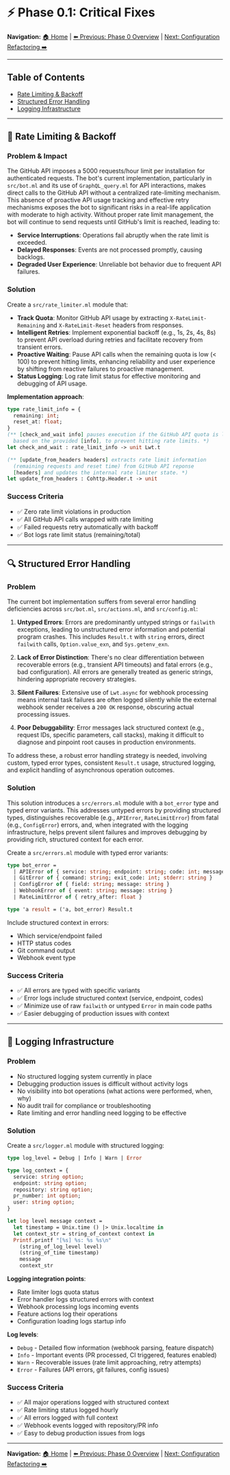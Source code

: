 # :zap: Phase 0.1: Critical Fixes

**Navigation:** [:house: Home](README.md) | [:arrow_left: Previous: Phase 0 Overview](03-phase0-overview.md) | [Next: Configuration Refactoring :arrow_right:](05-phase0-conf-refact.md)

---

## Table of Contents
- [Rate Limiting & Backoff](#rate-limiting--backoff)
- [Structured Error Handling](#structured-error-handling)
- [Logging Infrastructure](#logging-infrastructure)

---

## :traffic_light: Rate Limiting & Backoff

### Problem & Impact

The GitHub API imposes a 5000 requests/hour limit per installation for authenticated requests. The bot's current implementation, particularly in `src/bot.ml` and its use of `GraphQL_query.ml` for API interactions, makes direct calls to the GitHub API without a centralized rate-limiting mechanism. This absence of proactive API usage tracking and effective retry mechanisms exposes the bot to significant risks in a real-life application with moderate to high activity. Without proper rate limit management, the bot will continue to send requests until GitHub's limit is reached, leading to:
- **Service Interruptions**: Operations fail abruptly when the rate limit is exceeded.
- **Delayed Responses**: Events are not processed promptly, causing backlogs.
- **Degraded User Experience**: Unreliable bot behavior due to frequent API failures.

### Solution

Create a `src/rate_limiter.ml` module that:
- **Track Quota**: Monitor GitHub API usage by extracting `X-RateLimit-Remaining` and `X-RateLimit-Reset` headers from responses.
- **Intelligent Retries**: Implement exponential backoff (e.g., 1s, 2s, 4s, 8s) to prevent API overload during retries and facilitate recovery from transient errors.
- **Proactive Waiting**: Pause API calls when the remaining quota is low (< 100) to prevent hitting limits, enhancing reliability and user experience by shifting from reactive failures to proactive management.
- **Status Logging**: Log rate limit status for effective monitoring and debugging of API usage.

**Implementation approach**:
```ocaml
type rate_limit_info = {
  remaining: int;
  reset_at: float;
}
(** [check_and_wait info] pauses execution if the GitHub API quota is low,
  based on the provided [info], to prevent hitting rate limits. *)
let check_and_wait : rate_limit_info -> unit Lwt.t

(** [update_from_headers headers] extracts rate limit information
  (remaining requests and reset time) from GitHub API reponse
  [headers] and updates the internal rate limiter state. *)
let update_from_headers : Cohttp.Header.t -> unit
```

### Success Criteria

- :white_check_mark: Zero rate limit violations in production
- :white_check_mark: All GitHub API calls wrapped with rate limiting
- :white_check_mark: Failed requests retry automatically with backoff
- :white_check_mark: Bot logs rate limit status (remaining/total)

---

## :mag: Structured Error Handling

### Problem

The current bot implementation suffers from several error handling deficiencies across `src/bot.ml`, `src/actions.ml`, and `src/config.ml`:

1.  **Untyped Errors**: Errors are predominantly untyped strings or `failwith` exceptions, leading to unstructured error information and potential program crashes. This includes `Result.t` with `string` errors, direct `failwith` calls, `Option.value_exn`, and `Sys.getenv_exn`.

2.  **Lack of Error Distinction**: There's no clear differentiation between recoverable errors (e.g., transient API timeouts) and fatal errors (e.g., bad configuration). All errors are generally treated as generic strings, hindering appropriate recovery strategies.

3.  **Silent Failures**: Extensive use of `Lwt.async` for webhook processing means internal task failures are often logged silently while the external webhook sender receives a `200 OK` response, obscuring actual processing issues.

4.  **Poor Debuggability**: Error messages lack structured context (e.g., request IDs, specific parameters, call stacks), making it difficult to diagnose and pinpoint root causes in production environments.

To address these, a robust error handling strategy is needed, involving custom, typed error types, consistent `Result.t` usage, structured logging, and explicit handling of asynchronous operation outcomes.

### Solution

This solution introduces a `src/errors.ml` module with a `bot_error` type and typed error variants. This addresses untyped errors by providing structured types, distinguishes recoverable (e.g., `APIError`, `RateLimitError`) from fatal (e.g., `ConfigError`) errors, and, when integrated with the logging infrastructure, helps prevent silent failures and improves debugging by providing rich, structured context for each error.

Create a `src/errors.ml` module with typed error variants:

```ocaml
type bot_error =
  | APIError of { service: string; endpoint: string; code: int; message: string }
  | GitError of { command: string; exit_code: int; stderr: string }
  | ConfigError of { field: string; message: string }
  | WebhookError of { event: string; message: string }
  | RateLimitError of { retry_after: float }

type 'a result = ('a, bot_error) Result.t
```

Include structured context in errors:
- Which service/endpoint failed
- HTTP status codes
- Git command output
- Webhook event type

### Success Criteria

- :white_check_mark: All errors are typed with specific variants
- :white_check_mark: Error logs include structured context (service, endpoint, codes)
- :white_check_mark: Minimize use of raw `failwith` or untyped `Error` in main code paths
- :white_check_mark: Easier debugging of production issues with context

---

## :memo: Logging Infrastructure

### Problem

- No structured logging system currently in place
- Debugging production issues is difficult without activity logs
- No visibility into bot operations (what actions were performed, when, why)
- No audit trail for compliance or troubleshooting
- Rate limiting and error handling need logging to be effective

### Solution

Create a `src/logger.ml` module with structured logging:

```ocaml
type log_level = Debug | Info | Warn | Error

type log_context = {
  service: string option;
  endpoint: string option;
  repository: string option;
  pr_number: int option;
  user: string option;
}

let log level message context =
  let timestamp = Unix.time () |> Unix.localtime in
  let context_str = string_of_context context in
  Printf.printf "[%s] %s: %s %s\n"
    (string_of_log_level level)
    (string_of_time timestamp)
    message
    context_str
```

**Logging integration points**:
- Rate limiter logs quota status
- Error handler logs structured errors with context
- Webhook processing logs incoming events
- Feature actions log their operations
- Configuration loading logs startup info

**Log levels**:
- `Debug` - Detailed flow information (webhook parsing, feature dispatch)
- `Info` - Important events (PR processed, CI triggered, features enabled)
- `Warn` - Recoverable issues (rate limit approaching, retry attempts)
- `Error` - Failures (API errors, git failures, config issues)

### Success Criteria

- :white_check_mark: All major operations logged with structured context
- :white_check_mark: Rate limiting status logged hourly
- :white_check_mark: All errors logged with full context
- :white_check_mark: Webhook events logged with repository/PR info
- :white_check_mark: Easy to debug production issues from logs

---

**Navigation:** [:house: Home](README.md) | [:arrow_left: Previous: Phase 0 Overview](03-phase0-overview.md) | [Next: Configuration Refactoring :arrow_right:](05-phase0-conf-refact.md)
